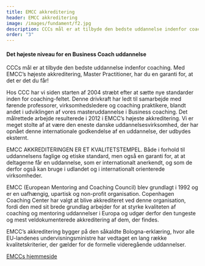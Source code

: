 ```yaml
---
title: EMCC akkreditering
header: EMCC akkreditering
image: /images/fundament/f2.jpg
description: CCCs mål er at tilbyde den bedste uddannelse indenfor coaching. Med EMCC’s højeste akkreditering, Master Practitioner, har du en garanti for, at det er det du får!
order: "3"
---
```

#### Det højeste niveau for en Business Coach uddannelse

CCCs mål er at tilbyde den bedste uddannelse indenfor coaching. Med EMCC’s højeste akkreditering, Master Practitioner, har du en garanti for, at det er det du får!

Hos CCC har vi siden starten af 2004 stræbt efter at sætte nye standarder inden for coaching-feltet. Denne drivkraft har ledt til samarbejde med førende professorer, virksomhedsledere og coaching praktikere, blandt andet i udviklingen af vores masteruddannelse i Business coaching. Det målrettede arbejde resulterede i 2012 i EMCC’s højeste akkreditering. Vi er meget stolte af at være den eneste danske uddannelsesvirksomhed, der har opnået denne internationale godkendelse af en uddannelse, der udbydes eksternt.

EMCC AKKREDITERINGEN ER ET KVALITETSTEMPEL. Både i forhold til uddannelsens faglige og etiske standard, men også en garanti for, at at deltagerne får en uddannelse, som er internationalt anerkendt, og som de derfor også kan bruge i udlandet og i internationalt orienterede virksomheder.  

EMCC (European Mentoring and Coaching Council) blev grundlagt i 1992 og er en uafhængig, upartisk og non-profit organisation. Copenhagen Coaching Center har valgt at blive akkrediteret ved denne organisation, fordi den med sit brede grundlag arbejder for at styrke kvaliteten af coaching og mentoring uddannelser i Europa og udgør derfor den tungeste og mest veldokumenterede akkreditering af dem, der findes.

EMCC’s akkreditering bygger på den såkaldte Bologna-erklæring, hvor alle EU-landenes undervisningsministre har vedtaget en lang række kvalitetskriterier, der gælder for de formelle videregående uddannelser.

[EMCCs hjemmeside](https://www.emccouncil.org/)